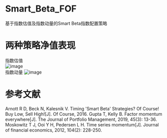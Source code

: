 # Smart_Beta_FOF
基于指数估值及指数动量的Smart Beta指数配置策略

# 两种策略净值表现
指数估值</br>
![image](https://github.com/chengy6324/Smart_Beta_FOF/blob/master/image/im8.png)</br>
指数动量
![image](https://github.com/chengy6324/Smart_Beta_FOF/blob/master/image/im12.png)</br>


# 参考文献
Arnott R D, Beck N, Kalesnik V. Timing 'Smart Beta' Strategies? Of Course! Buy Low, Sell High![J]. Of Course, 2016.
Gupta T, Kelly B. Factor momentum everywhere[J]. The Journal of Portfolio Management, 2019, 45(3): 13-36.
Moskowitz T J, Ooi Y H, Pedersen L H. Time series momentum[J]. Journal of financial economics, 2012, 104(2): 228-250.
